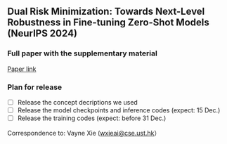 ## Dual Risk Minimization: Towards Next-Level Robustness in Fine-tuning Zero-Shot Models (NeurIPS 2024)

### Full paper with the supplementary material
[Paper link](https://arxiv.org/abs/2411.19757)

### Plan for release

- [ ] Release the concept decriptions we used 
- [ ] Release the model checkpoints and inference codes (expect: 15 Dec.)
- [ ] Release the training codes (expect: before 31 Dec.)

Correspondence to: Vayne Xie (wxieai@cse.ust.hk）
